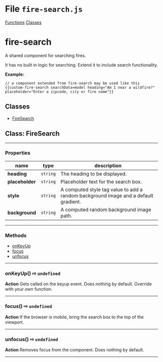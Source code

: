 # File `fire-search.js`
[Functions](#functions)
[Classes](#classes)


fire-search
========

A shared component for searching fires.

It has no built in logic for searching.  Extend it to include search functionality.

**Example:**
```
// a component extended from fire-search may be used like this
{{custom-fire-search searchData=model heading="Am I near a wildfire?" placeholder="Enter a zipcode, city or fire name"}}
```

## Classes
* [FireSearch](#class-FireSearch)

## Class: FireSearch

***

### Properties

| name | type | description |
|------|------|-------------|
| **heading** | `string` | The heading to be displayed. |
| **placeholder** | `string` | Placeholder text for the search box. |
| **style** | `string` | A computed style tag value to add a random background image and a default gradient. |
| **background** | `string` | A computed random background image path. |

***

### Methods
* [onKeyUp](#onKeyUp-x21e8-undefined-)
* [focus](#focus-x21e8-undefined-)
* [unfocus](#unfocus-x21e8-undefined-)

***

### onKeyUp()  &#x21e8; `undefined`
**Action** Gets called on the keyup event.  Does nothing by default.  Override with your own function.






---

### focus()  &#x21e8; `undefined`
**Action** If the browser is mobile, bring the search box to the top of the viewport.






---

### unfocus()  &#x21e8; `undefined`
**Action** Removes focus from the component.  Does nothing by default.






---


